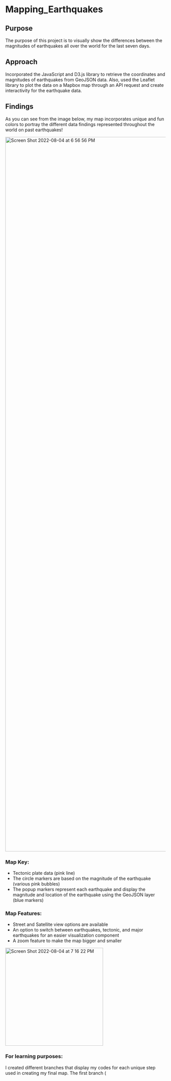 # Mapping_Earthquakes

## Purpose
The purpose of this project is to visually show the differences between the magnitudes of earthquakes all over the world for the last seven days.

## Approach
Incorporated the JavaScript and D3.js library to retrieve the coordinates and magnitudes of earthquakes from GeoJSON data. Also, used the Leaflet library to plot the data on a Mapbox map through an API request and create interactivity for the earthquake data.

## Findings
As you can see from the image below, my map incorporates unique and fun colors to portray the different data findings represented throughout the world on past earthquakes! 

<img width="2240" alt="Screen Shot 2022-08-04 at 6 56 56 PM" src="https://user-images.githubusercontent.com/104043438/182981461-7729deda-751c-4bb4-9841-4e9d5b26eb49.png">


### Map Key:
- Tectonic plate data (pink line)
- The circle markers are based on the magnitude of the earthquake (various pink bubbles) 
- The popup markers represent each earthquake and display the magnitude and location of the earthquake using the GeoJSON layer (blue markers)

### Map Features: 
- Street and Satellite view options are available
- An option to switch between earthquakes, tectonic, and major earthquakes for an easier visualization component 
- A zoom feature to make the map bigger and smaller 

<img width="307" alt="Screen Shot 2022-08-04 at 7 16 22 PM" src="https://user-images.githubusercontent.com/104043438/182981504-3950883b-4690-4a6c-adce-2aac6b40c65e.png">

### For learning purposes:
I created different branches that display my codes for each unique step used in creating my final map. The first branch (
